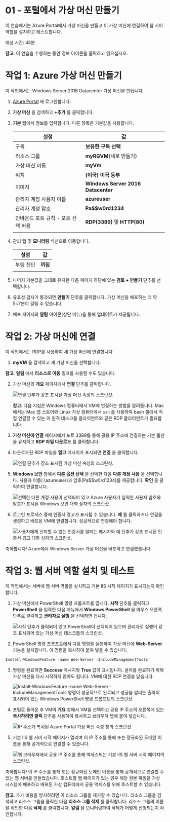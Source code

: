 ﻿---
wts:
    title: '01 - 포털에서 가상 머신 만들기'
    module: '모듈 02 - 핵심 Azure 서비스'
---
# 01 - 포털에서 가상 머신 만들기

이 연습에서는 Azure Portal에서 가상 머신을 만들고 이 가상 머신에 연결하여 웹 서버 역할을 설치하고 테스트합니다. 

예상 시간: 45분

**참고**: 이 연습을 수행하는 동안 정보 아이콘을 클릭하고 읽으십시오. 

# 작업 1: Azure 가상 머신 만들기

이 작업에서는 Windows Server 2016 Datacenter 가상 머신을 만듭니다. 

1. [Azure Portal](https://portal.azure.com) 에 로그인합니다.

2. **가상 머신** 을 검색하고 **+추가** 를 클릭합니다.

3. **기본** 탭에서 정보를 입력합니다. 다른 항목은 기본값을 사용합니다.

	|설정 | 값 |
	|---|---|
	|구독 | **보유한 구독 선택**|
	|리소스 그룹 | **myRGVM**(새로 만들기) |
	|가상 머신 이름 | **myVm** |
	|위치 | **(미국) 미국 동부**|
	|이미지 | **Windows Server 2016 Datacenter**|
	|관리자 계정 사용자 이름 | **azureuser** |
	|관리자 계정 암호 | **Pa$$w0rd1234**|
	|인바운드 포트 규칙 - 포트 선택 허용 | **RDP(3389)** 및 **HTTP(80)**|
	|||

4. 관리 탭 및 **모니터링** 섹션으로 이동합니다.

	| 설정 | 값 |
	|---|---|
	|부팅 진단 | **꺼짐**|
	|||

5. 나머지 기본값을 그대로 유지한 다음 페이지 하단에 있는 **검토 + 만들기** 단추를 선택합니다.

6. 유효성 검사가 통과되면 **만들기** 단추를 클릭합니다. 가상 머신을 배포하는 데 약 5~7분이 걸릴 수 있습니다.

7. 배포 페이지와 **알림** 아이콘(상단 메뉴)을 통해 업데이트가 제공됩니다.

# 작업 2: 가상 머신에 연결

이 작업에서는 RDP를 사용하여 새 가상 머신에 연결합니다. 

1. **myVM** 을 검색하고 새 가상 머신을 선택합니다.

**참고**: **알림** 에서 **리소스로 이동** 링크를 사용할 수도 있습니다. 

2. 가상 머신의 **개요** 페이지에서 **연결** 단추를 클릭합니다.

    ![연결 단추가 강조 표시된 가상 머신 속성의 스크린샷.](../images/0101.png)

    **참고**: 다음 지침은 Windows 컴퓨터에서 VM에 연결하는 방법을 알려줍니다. Mac에서는 Mac 앱 스토어와 Linux 가상 컴퓨터에서 `ssh` 를 사용하여 bash 셸에서 직접 연결할 수 있는 이 원격 데스크톱 클라이언트와 같은 RDP 클라이언트가 필요합니다.

2. **가상 머신에 연결** 페이지에서 포트 3389를 통해 공용 IP 주소에 연결하는 기본 옵션을 유지하고 **RDP 파일 다운로드** 를 클릭합니다.

3. 다운로드된 RDP 파일을 **열고** 메시지가 표시되면 **연결** 을 클릭합니다. 

    ![연결 단추가 강조 표시된 가상 머신 속성의 스크린샷. ](../images/0102.png)

4. **Windows 보안** 창에서 **다른 옵션 선택** 을 선택한 다음 **다른 계정 사용** 을 선택합니다. 사용자 이름(.\azureuser)과 암호(Pa$$w0rd1234)를 제공합니다. **확인** 을 클릭하여 연결합니다.

    ![선택한 다른 계정 사용이 선택되어 있고 Azure 사용자가 입력한 사용자 암호와 암호가 표시된 Windows 보안 대화 상자의 스크린샷.](../images/0103.png)


5. 로그인 프로세스 중에 인증서 경고가 표시될 수 있습니다. **예** 를 클릭하거나 연결을 생성하고 배포된 VM에 연결합니다. 성공적으로 연결해야 합니다.

    ![사용자에게 신뢰할 수 없는 인증서를 알리는 메시지와 예 단추가 강조 표시된 인증서 경고 대화 상자의 스크린샷. ](../images/0104.png)

축하합니다! Azure에서 Windows Server 가상 머신을 배포하고 연결했습니다

# 작업 3: 웹 서버 역할 설치 및 테스트

이 작업에서는 서버에 웹 서버 역할을 설치하고 기본 IIS 시작 페이지가 표시되는지 확인합니다.

1. 가상 머신에서 PowerShell 명령 프롬프트를 엽니다. **시작** 단추를 클릭하고 **PowerShell** 을 입력한 다음 메뉴에서 **Windows PowerShell** 을 마우스 오른쪽 단추로 클릭하고 **관리자로 실행** 을 선택하면 됩니다.

    ![시작 단추가 클릭되어 있고 PowerShell이 선택되어 있으며 관리자로 실행이 강조 표시되어 있는 가상 머신 데스크톱의 스크린샷.](../images/0105.png)

2. PowerShell 명령 프롬프트에서 다음 명령을 실행하여 가상 머신에 **Web-Server** 기능을 설치합니다. 이 명령을 복사하여 붙여 넣을 수 있습니다.

```PowerShell
Install-WindowsFeature -name Web-Server -IncludeManagementTools
```
  
3. 명령을 완료하면 **Success** 메시지와 **True** 값이 표시됩니다. 설치를 완료하기 위해 가상 머신을 다시 시작하지 않아도 됩니다. VM에 대한 RDP 연결을 닫습니다.

    ![Install-WindowsFeature -name Web-Server -IncludeManagementTools 명령이 성공적으로 완료되고 성공을 알리는 출력이 표시되어 있는 Windows PowerShell 명령 프롬프트의 스크린샷.](../images/0106.png)

4. 포털로 돌아온 후 VM의 **개요** 창에서 VM을 선택하고 공용 IP 주소의 오른쪽에 있는 **복사하려면 클릭** 단추를 사용하여 복사하고 브라우저 탭에 붙여 넣습니다.

    ![IP 주소가 복사된 Azure Portal 가상 머신 속성 창의 스크린샷.](../images/0107.png)

5. 기본 IIS 웹 서버 시작 페이지가 열리며 이 IP 주소를 통해 또는 정규화된 도메인 이름을 통해 공개적으로 연결할 수 있습니다.

    ![웹 브라우저에서 공용 IP 주소를 통해 액세스되는 기본 IIS 웹 서버 시작 페이지의 스크린샷.](../images/0108.png)

축하합니다! 이 IP 주소를 통해 또는 정규화된 도메인 이름을 통해 공개적으로 연결할 수 있는 웹 서버를 만들었습니다. 호스트할 웹 페이지가 있는 경우 해당 원본 파일을 가상 시스템에 배포하고 배포된 가상 컴퓨터에서 공용 액세스를 위해 호스트할 수 있습니다.


**참고**: 추가 비용을 방지하려면 이 리소스 그룹을 제거할 수 있습니다. 리소스 그룹을 검색하고 리소스 그룹을 클릭한 다음 **리소스 그룹 삭제** 를 클릭합니다. 리소스 그룹의 이름을 확인한 다음 **삭제** 를 클릭합니다. **알림** 을 모니터링하여 삭제가 어떻게 진행되는지 확인합니다.
